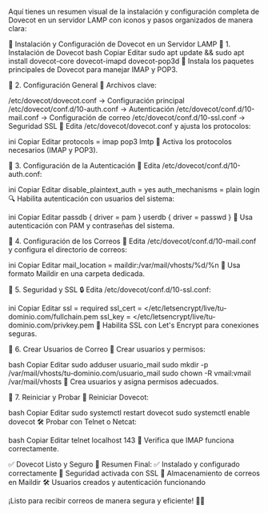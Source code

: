 
Aquí tienes un resumen visual de la instalación y configuración completa de Dovecot en un servidor LAMP con iconos y pasos organizados de manera clara:

📩 Instalación y Configuración de Dovecot en un Servidor LAMP
🔹 1. Instalación de Dovecot
bash
Copiar
Editar
sudo apt update && sudo apt install dovecot-core dovecot-imapd dovecot-pop3d
📌 Instala los paquetes principales de Dovecot para manejar IMAP y POP3.

🔹 2. Configuración General
📁 Archivos clave:

/etc/dovecot/dovecot.conf → Configuración principal
/etc/dovecot/conf.d/10-auth.conf → Autenticación
/etc/dovecot/conf.d/10-mail.conf → Configuración de correo
/etc/dovecot/conf.d/10-ssl.conf → Seguridad SSL
🔧 Edita /etc/dovecot/dovecot.conf y ajusta los protocolos:

ini
Copiar
Editar
protocols = imap pop3 lmtp
📌 Activa los protocolos necesarios (IMAP y POP3).

🔹 3. Configuración de la Autenticación
🔑 Edita /etc/dovecot/conf.d/10-auth.conf:

ini
Copiar
Editar
disable_plaintext_auth = yes
auth_mechanisms = plain login
🔍 Habilita autenticación con usuarios del sistema:

ini
Copiar
Editar
passdb {
  driver = pam
}
userdb {
  driver = passwd
}
📌 Usa autenticación con PAM y contraseñas del sistema.

🔹 4. Configuración de los Correos
📂 Edita /etc/dovecot/conf.d/10-mail.conf y configura el directorio de correos:

ini
Copiar
Editar
mail_location = maildir:/var/mail/vhosts/%d/%n
📌 Usa formato Maildir en una carpeta dedicada.

🔹 5. Seguridad y SSL
🔒 Edita /etc/dovecot/conf.d/10-ssl.conf:

ini
Copiar
Editar
ssl = required
ssl_cert = </etc/letsencrypt/live/tu-dominio.com/fullchain.pem
ssl_key = </etc/letsencrypt/live/tu-dominio.com/privkey.pem
📌 Habilita SSL con Let's Encrypt para conexiones seguras.

🔹 6. Crear Usuarios de Correo
👤 Crear usuarios y permisos:

bash
Copiar
Editar
sudo adduser usuario_mail
sudo mkdir -p /var/mail/vhosts/tu-dominio.com/usuario_mail
sudo chown -R vmail:vmail /var/mail/vhosts
📌 Crea usuarios y asigna permisos adecuados.

🔹 7. Reiniciar y Probar
🔄 Reiniciar Dovecot:

bash
Copiar
Editar
sudo systemctl restart dovecot
sudo systemctl enable dovecot
🛠️ Probar con Telnet o Netcat:

bash
Copiar
Editar
telnet localhost 143
📌 Verifica que IMAP funciona correctamente.

✅ Dovecot Listo y Seguro
🎯 Resumen Final: ✅ Instalado y configurado correctamente
🔐 Seguridad activada con SSL
📂 Almacenamiento de correos en Maildir
🛠️ Usuarios creados y autenticación funcionando

¡Listo para recibir correos de manera segura y eficiente! 🚀📧

